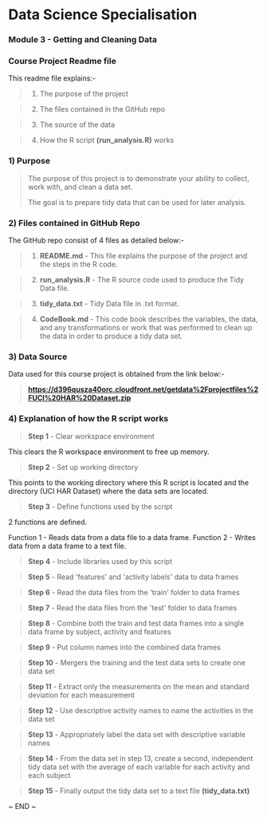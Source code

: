 # Data Science Specialisation
### Module 3 - Getting and Cleaning Data
### Course Project Readme file

This readme file explains:-

> 1) The purpose of the project

> 2) The files contained in the GitHub repo

> 3) The source of the data

> 4) How the R script **(run_analysis.R)** works

### 1) Purpose

> The purpose of this project is to demonstrate your ability to collect, work with, and clean a data set.
> 
> The goal is to prepare tidy data that can be used for later analysis.

### 2) Files contained in GitHub Repo

The GitHub repo consist of 4 files as detailed below:-

> 1) **README.md** - This file explains the purpose of the project and the steps in the R code.

> 2) **run_analysis.R** - The R source code used to produce the Tidy Data file.

> 3) **tidy_data.txt** - Tidy Data file in .txt format.

> 4) **CodeBook.md** - This code book describes the variables, the data, and any transformations or work that was performed to clean up the data in order to produce a tidy data set.

### 3) Data Source

Data used for this course project is obtained from the link below:-

> **https://d396qusza40orc.cloudfront.net/getdata%2Fprojectfiles%2FUCI%20HAR%20Dataset.zip**

### 4) Explanation of how the R script works

> **Step 1** - Clear workspace environment

  This clears the R workspace environment to free up memory.

> **Step 2** - Set up working directory

  This points to the working directory where this R script is located and the directory (UCI HAR Dataset) where the data sets are located.

> **Step 3** - Define functions used by the script

  2 functions are defined.

  Function 1 - Reads data from a data file to a data frame.
  Function 2 - Writes data from a data frame to a text file.

> **Step 4** - Include libraries used by this script

> **Step 5** - Read 'features' and 'activity labels' data to data frames

> **Step 6** - Read the data files from the 'train' folder to data frames

> **Step 7** - Read the data files from the 'test' folder to data frames

> **Step 8** - Combine both the train and test data frames into a single data frame by subject, activity and features

> **Step 9** - Put column names into the combined data frames

> **Step 10** - Mergers the training and the test data sets to create one data set

> **Step 11** - Extract only the measurements on the mean and standard deviation for each measurement

> **Step 12** - Use descriptive activity names to name the activities in the data set

> **Step 13** - Appropriately label the data set with descriptive variable names

> **Step 14** - From the data set in step 13, create a second, independent tidy data set with the average of each variable for each activity and each subject

> **Step 15** - Finally output the tidy data set to a text file **(tidy_data.txt)**

~ END ~
